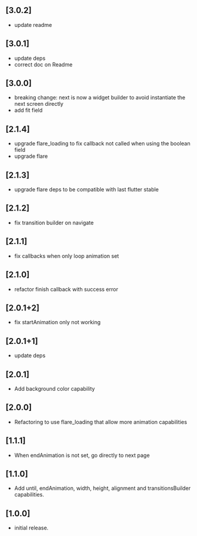 ## [3.0.2]

- update readme

## [3.0.1]

- update deps
- correct doc on Readme

## [3.0.0]

- breaking change: next is now a widget builder to avoid instantiate the next screen directly  
- add fit field

## [2.1.4]

- upgrade flare_loading to fix callback not called when using the boolean field  
- upgrade flare

## [2.1.3]

- upgrade flare deps to be compatible with last flutter stable

## [2.1.2]

- fix transition builder on navigate 

## [2.1.1]

- fix callbacks when only loop animation set

## [2.1.0]

- refactor finish callback with success error

## [2.0.1+2]

- fix startAnimation only not working

## [2.0.1+1]

- update deps

## [2.0.1] 

- Add background color capability

## [2.0.0] 

- Refactoring to use flare_loading that allow more animation capabilities

## [1.1.1] 

- When endAnimation is not set, go directly to next page

## [1.1.0] 

- Add until, endAnimation, width, height, alignment and transitionsBuilder capabilities.

## [1.0.0] 

- initial release.
